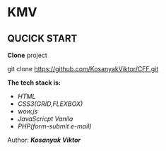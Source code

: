 KMV
================================================================================

QUCICK START 
--------------------------------------------------------------------------------
**Clone** project 

git clone https://github.com/KosanyakViktor/CFF.git

**The tech stack is:**
* *HTML*
* *CSS3(GRID,FLEXBOX)*
* *wow.js*
* *JavaScricpt Vanila* 
* *PHP(form-submit e-mail)*

Author: ***Kosanyak Viktor***
